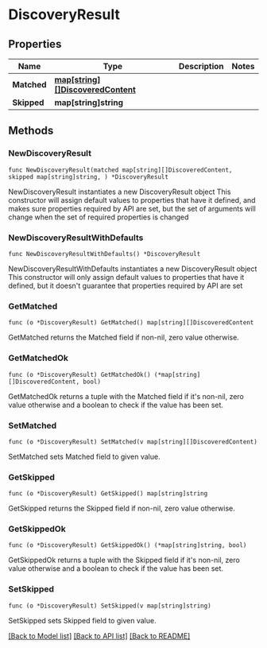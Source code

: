 # DiscoveryResult

## Properties

Name | Type | Description | Notes
------------ | ------------- | ------------- | -------------
**Matched** | [**map[string][]DiscoveredContent**](array.md) |  | 
**Skipped** | **map[string]string** |  | 

## Methods

### NewDiscoveryResult

`func NewDiscoveryResult(matched map[string][]DiscoveredContent, skipped map[string]string, ) *DiscoveryResult`

NewDiscoveryResult instantiates a new DiscoveryResult object
This constructor will assign default values to properties that have it defined,
and makes sure properties required by API are set, but the set of arguments
will change when the set of required properties is changed

### NewDiscoveryResultWithDefaults

`func NewDiscoveryResultWithDefaults() *DiscoveryResult`

NewDiscoveryResultWithDefaults instantiates a new DiscoveryResult object
This constructor will only assign default values to properties that have it defined,
but it doesn't guarantee that properties required by API are set

### GetMatched

`func (o *DiscoveryResult) GetMatched() map[string][]DiscoveredContent`

GetMatched returns the Matched field if non-nil, zero value otherwise.

### GetMatchedOk

`func (o *DiscoveryResult) GetMatchedOk() (*map[string][]DiscoveredContent, bool)`

GetMatchedOk returns a tuple with the Matched field if it's non-nil, zero value otherwise
and a boolean to check if the value has been set.

### SetMatched

`func (o *DiscoveryResult) SetMatched(v map[string][]DiscoveredContent)`

SetMatched sets Matched field to given value.


### GetSkipped

`func (o *DiscoveryResult) GetSkipped() map[string]string`

GetSkipped returns the Skipped field if non-nil, zero value otherwise.

### GetSkippedOk

`func (o *DiscoveryResult) GetSkippedOk() (*map[string]string, bool)`

GetSkippedOk returns a tuple with the Skipped field if it's non-nil, zero value otherwise
and a boolean to check if the value has been set.

### SetSkipped

`func (o *DiscoveryResult) SetSkipped(v map[string]string)`

SetSkipped sets Skipped field to given value.



[[Back to Model list]](../README.md#documentation-for-models) [[Back to API list]](../README.md#documentation-for-api-endpoints) [[Back to README]](../README.md)



